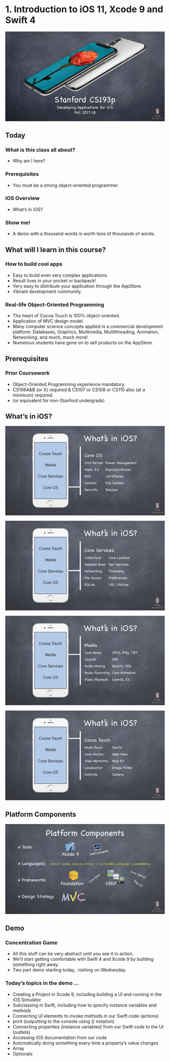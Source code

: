 
# 1. Introduction to iOS 11, Xcode 9 and Swift 4 #

![](https://github.com/CoderDream/Developing_iOS_11_Apps_with_Swift/blob/master/lecture/Lecture02_001.png)

## Today ##

### What is this class all about?  ### 
- Why am I here? 

### Prerequisites ### 
- You must be a strong object-oriented programmer. 

### iOS Overview ### 
- What’s in iOS? 

### Show me! ### 
- A demo with a thousand words is worth tens of thousands of words. 


## What will I learn in this course?  ###

### How to build cool apps
- Easy to build even very complex applications.
- Result lives in your pocket or backpack!
- Very easy to distribute your application through the AppStore.
- Vibrant development community. 

### Real-life Object-Oriented Programming
- The heart of Cocoa Touch is 100% object-oriented.
- Application of MVC design model.
- Many computer science concepts applied in a commercial development platform:
    Databases, Graphics, Multimedia, Multithreading, Animation, Networking, and much, much more!
- Numerous students have gone on to sell products on the AppStore. 

## Prerequisites 

### Prior Coursework 
- Object-Oriented Programming experience mandatory.
- CS106A&B (or X) required & CS107 or CS108 or CS110 also (at a minimum) required. 
- (or equivalent for non-Stanford undergrads) 

## What’s in iOS? ##

![](https://github.com/CoderDream/Developing_iOS_11_Apps_with_Swift/blob/master/lecture/Lecture01_004.png)

![](https://github.com/CoderDream/Developing_iOS_11_Apps_with_Swift/blob/master/lecture/Lecture01_005.png)


![](https://github.com/CoderDream/Developing_iOS_11_Apps_with_Swift/blob/master/lecture/Lecture01_006.png)


![](https://github.com/CoderDream/Developing_iOS_11_Apps_with_Swift/blob/master/lecture/Lecture01_007.png)


## Platform Components ##

![](https://github.com/CoderDream/Developing_iOS_11_Apps_with_Swift/blob/master/lecture/Lecture01_008.png)

## Demo ###
 
### Concentration Game 
- All this stuff can be very abstract until you see it in action.
- We’ll start getting comfortable with Swift 4 and Xcode 9 by building something right away.
- Two part demo starting today, .nishing on Wednesday. 

### Today’s topics in the demo …
- Creating a Project in Xcode 9, including building a UI and running in the iOS Simulator
- Subclassing in Swift, including how to specify instance variables and methods
- Connecting UI elements to invoke methods in our Swift code (actions)
- print (outputting to the console using \() notation)
- Connecting properties (instance variables) from our Swift code to the UI (outlets)
- Accessing iOS documentation from our code
- Automatically doing something every time a property’s value changes 
- Array
- Optionals 
